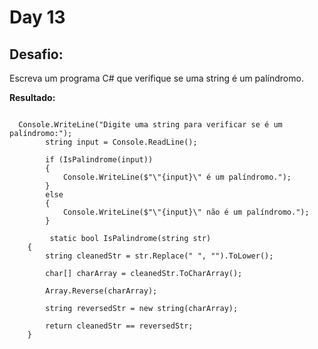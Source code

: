 # Day 13

## Desafio:

Escreva um programa C# que verifique se uma string é um palíndromo.

**Resultado:**


```cshap

  Console.WriteLine("Digite uma string para verificar se é um palíndromo:");
        string input = Console.ReadLine();

        if (IsPalindrome(input))
        {
            Console.WriteLine($"\"{input}\" é um palíndromo.");
        }
        else
        {
            Console.WriteLine($"\"{input}\" não é um palíndromo.");
        }

         static bool IsPalindrome(string str)
    {
        string cleanedStr = str.Replace(" ", "").ToLower();

        char[] charArray = cleanedStr.ToCharArray();

        Array.Reverse(charArray);

        string reversedStr = new string(charArray);

        return cleanedStr == reversedStr;
    }